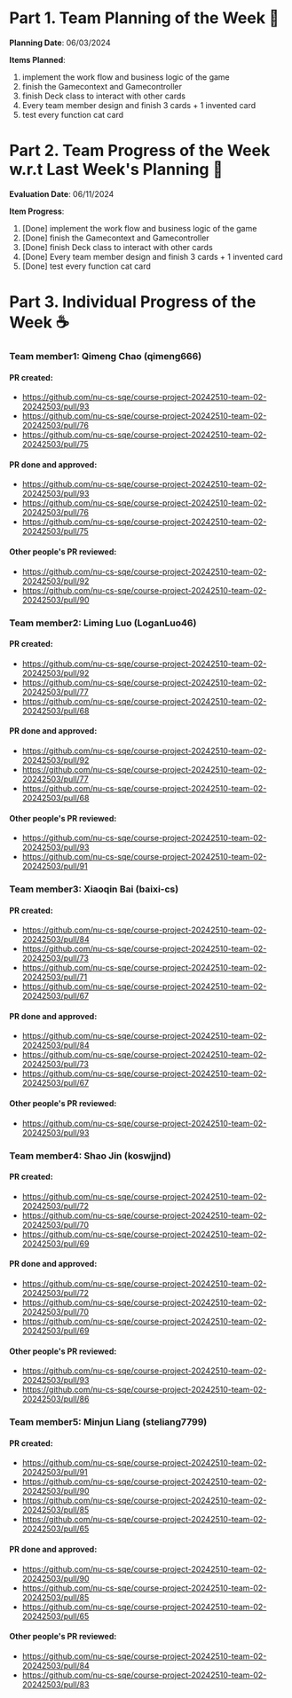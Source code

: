 # Part 1. Team Planning of the Week :ledger:

**Planning Date**: 06/03/2024

**Items Planned**:

1. implement the work flow and business logic of the game 
2. finish the Gamecontext and Gamecontroller
3. finish Deck class to interact with other cards
4. Every team member design and finish 3 cards + 1 invented card
5. test every function cat card 

# Part 2. Team Progress of the Week w.r.t Last Week's Planning :green_book:

**Evaluation Date**: 06/11/2024

**Item Progress**:

1. [Done] implement the work flow and business logic of the game 
2. [Done] finish the Gamecontext and Gamecontroller
3. [Done] finish Deck class to interact with other cards
4. [Done] Every team member design and finish 3 cards + 1 invented card
5. [Done] test every function cat card 

# Part 3. Individual Progress of the Week :coffee:

### Team member1: Qimeng Chao (qimeng666)

#### PR created:
- https://github.com/nu-cs-sqe/course-project-20242510-team-02-20242503/pull/93
- https://github.com/nu-cs-sqe/course-project-20242510-team-02-20242503/pull/76 
- https://github.com/nu-cs-sqe/course-project-20242510-team-02-20242503/pull/75 

#### PR done and approved:
- https://github.com/nu-cs-sqe/course-project-20242510-team-02-20242503/pull/93
- https://github.com/nu-cs-sqe/course-project-20242510-team-02-20242503/pull/76
- https://github.com/nu-cs-sqe/course-project-20242510-team-02-20242503/pull/75

#### Other people's PR reviewed:
- https://github.com/nu-cs-sqe/course-project-20242510-team-02-20242503/pull/92
- https://github.com/nu-cs-sqe/course-project-20242510-team-02-20242503/pull/90

### Team member2: Liming Luo (LoganLuo46)

#### PR created:
- https://github.com/nu-cs-sqe/course-project-20242510-team-02-20242503/pull/92 
- https://github.com/nu-cs-sqe/course-project-20242510-team-02-20242503/pull/77 
- https://github.com/nu-cs-sqe/course-project-20242510-team-02-20242503/pull/68 


#### PR done and approved:
- https://github.com/nu-cs-sqe/course-project-20242510-team-02-20242503/pull/92
- https://github.com/nu-cs-sqe/course-project-20242510-team-02-20242503/pull/77
- https://github.com/nu-cs-sqe/course-project-20242510-team-02-20242503/pull/68


#### Other people's PR reviewed:
- https://github.com/nu-cs-sqe/course-project-20242510-team-02-20242503/pull/93
- https://github.com/nu-cs-sqe/course-project-20242510-team-02-20242503/pull/91

### Team member3: Xiaoqin Bai (baixi-cs)

#### PR created:
- https://github.com/nu-cs-sqe/course-project-20242510-team-02-20242503/pull/84
- https://github.com/nu-cs-sqe/course-project-20242510-team-02-20242503/pull/73 
- https://github.com/nu-cs-sqe/course-project-20242510-team-02-20242503/pull/71 
- https://github.com/nu-cs-sqe/course-project-20242510-team-02-20242503/pull/67 


#### PR done and approved:
- https://github.com/nu-cs-sqe/course-project-20242510-team-02-20242503/pull/84
- https://github.com/nu-cs-sqe/course-project-20242510-team-02-20242503/pull/73
- https://github.com/nu-cs-sqe/course-project-20242510-team-02-20242503/pull/67


#### Other people's PR reviewed:
- https://github.com/nu-cs-sqe/course-project-20242510-team-02-20242503/pull/93


### Team member4: Shao Jin (koswjjnd)

#### PR created:
- https://github.com/nu-cs-sqe/course-project-20242510-team-02-20242503/pull/72 
- https://github.com/nu-cs-sqe/course-project-20242510-team-02-20242503/pull/70 
- https://github.com/nu-cs-sqe/course-project-20242510-team-02-20242503/pull/69 

#### PR done and approved:
- https://github.com/nu-cs-sqe/course-project-20242510-team-02-20242503/pull/72
- https://github.com/nu-cs-sqe/course-project-20242510-team-02-20242503/pull/70
- https://github.com/nu-cs-sqe/course-project-20242510-team-02-20242503/pull/69

#### Other people's PR reviewed:
- https://github.com/nu-cs-sqe/course-project-20242510-team-02-20242503/pull/93
- https://github.com/nu-cs-sqe/course-project-20242510-team-02-20242503/pull/86

### Team member5: Minjun Liang (steliang7799)

#### PR created:
- https://github.com/nu-cs-sqe/course-project-20242510-team-02-20242503/pull/91
- https://github.com/nu-cs-sqe/course-project-20242510-team-02-20242503/pull/90 
- https://github.com/nu-cs-sqe/course-project-20242510-team-02-20242503/pull/85 
- https://github.com/nu-cs-sqe/course-project-20242510-team-02-20242503/pull/65 

#### PR done and approved:
- https://github.com/nu-cs-sqe/course-project-20242510-team-02-20242503/pull/90
- https://github.com/nu-cs-sqe/course-project-20242510-team-02-20242503/pull/85
- https://github.com/nu-cs-sqe/course-project-20242510-team-02-20242503/pull/65

#### Other people's PR reviewed:
- https://github.com/nu-cs-sqe/course-project-20242510-team-02-20242503/pull/84
- https://github.com/nu-cs-sqe/course-project-20242510-team-02-20242503/pull/83

